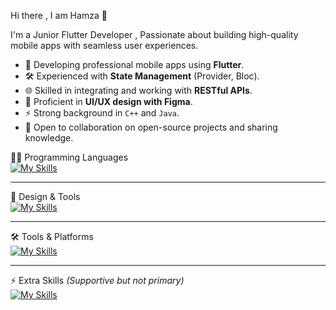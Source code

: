Hi there , I am Hamza 👋


I'm a Junior Flutter Developer , Passionate about building high-quality mobile apps with seamless user experiences.



- 📱 Developing professional mobile apps using **Flutter**.  
- 🛠️ Experienced with **State Management** (Provider, Bloc).  
- 🌐 Skilled in integrating and working with **RESTful APIs**.  
- 🎨 Proficient in **UI/UX design with Figma**.  
- ⚡ Strong background in `C++` and `Java`.  
- 🤝 Open to collaboration on open-source projects and sharing knowledge.


👨‍💻 Programming Languages  
[![My Skills](https://skillicons.dev/icons?i=dart,flutter)](https://skillicons.dev)  

---

🎨 Design & Tools  
[![My Skills](https://skillicons.dev/icons?i=figma,firebase,postman)](https://skillicons.dev)  

---

🛠️ Tools & Platforms  
[![My Skills](https://skillicons.dev/icons?i=git,github,vscode,androidstudio)](https://skillicons.dev)  

---

⚡ Extra Skills *(Supportive but not primary)*  
[![My Skills](https://skillicons.dev/icons?i=java,cpp)](https://skillicons.dev)   


